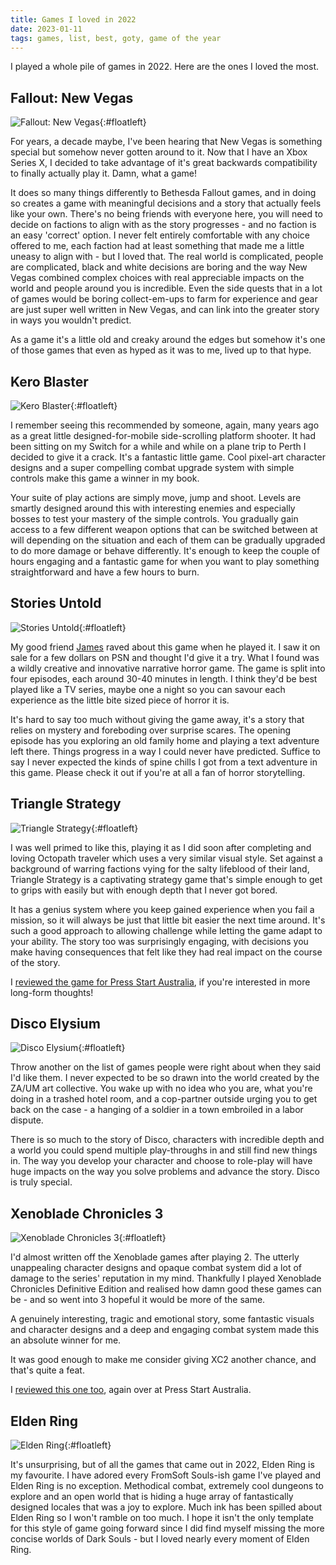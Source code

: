 ```yaml
---
title: Games I loved in 2022
date: 2023-01-11
tags: games, list, best, goty, game of the year
---
```


I played a whole pile of games in 2022. Here are the ones I loved the most.

<!--more-->

## Fallout: New Vegas

![Fallout: New Vegas](/assets/images/2022games/newvegas.jpg){:#floatleft}

For years, a decade maybe, I've been hearing that New Vegas is something special but somehow never gotten around to it. Now that I have an Xbox Series X, I decided to take advantage of it's great backwards compatibility to finally actually play it. Damn, what a game!

It does so many things differently to Bethesda Fallout games, and in doing so creates a game with meaningful decisions and a story that actually feels like your own. There's no being friends with everyone here, you will need to decide on factions to align with as the story progresses - and no faction is an easy 'correct' option. I never felt entirely comfortable with any choice offered to me, each faction had at least something that made me a little uneasy to align with - but I loved that. The real world is complicated, people are complicated, black and white decisions are boring and the way New Vegas combined complex choices with real appreciable impacts on the world and people around you is incredible. Even the side quests that in a lot of games would be boring collect-em-ups to farm for experience and gear are just super well written in New Vegas, and can link into the greater story in ways you wouldn't predict. 

As a game it's a little old and creaky around the edges but somehow it's one of those games that even as hyped as it was to me, lived up to that hype. 

## Kero Blaster

![Kero Blaster](/assets/images/2022games/keroblaster.jpg){:#floatleft}

I remember seeing this recommended by someone, again, many years ago as a great little designed-for-mobile side-scrolling platform shooter. It had been sitting on my Switch for a while and while on a plane trip to Perth I decided to give it a crack. It's a fantastic little game. Cool pixel-art character designs and a super compelling combat upgrade system with simple controls make this game a winner in my book. 

Your suite of play actions are simply move, jump and shoot. Levels are smartly designed around this with interesting enemies and especially bosses to test your mastery of the simple controls. You gradually gain access to a few different weapon options that can be switched between at will depending on the situation and each of them can be gradually upgraded to do more damage or behave differently. It's enough to keep the couple of hours engaging and a fantastic game for when you want to play something straightforward and have a few hours to burn.

## Stories Untold

![Stories Untold](/assets/images/2022games/storiesuntold.jpg){:#floatleft}

My good friend [James](www.twitter.com/atJamz) raved about this game when he played it. I saw it on sale for a few dollars on PSN and thought I'd give it a try. What I found was a wildly creative and innovative narrative horror game. The game is split into four episodes, each around 30-40 minutes in length. I think they'd be best played like a TV series, maybe one a night so you can savour each experience as the little bite sized piece of horror it is.

It's hard to say too much without giving the game away, it's a story that relies on mystery and foreboding over surprise scares. The opening episode has you exploring an old family home and playing a text adventure left there. Things progress in a way I could never have predicted. Suffice to say I never expected the kinds of spine chills I got from a text adventure in this game. Please check it out if you're at all a fan of horror storytelling.

## Triangle Strategy

![Triangle Strategy](/assets/images/2022games/trianglestrategy.jpg){:#floatleft}

I was well primed to like this, playing it as I did soon after completing and loving Octopath traveler which uses a very similar visual style. Set against a background of warring factions vying for the salty lifeblood of their land, Triangle Strategy is a captivating strategy game that's simple enough to get to grips with easily but with enough depth that I never got bored. 

It has a genius system where you keep gained experience when you fail a mission, so it will always be just that little bit easier the next time around. It's such a good approach to allowing challenge while letting the game adapt to your ability. The story too was surprisingly engaging, with decisions you make having consequences that felt like they had real impact on the course of the story.

I [reviewed the game for Press Start Australia](https://press-start.com.au/reviews/nintendo-switch/2022/03/04/triangle-strategy-review-a-strategic-achievement/), if you're interested in more long-form thoughts!

## Disco Elysium

![Disco Elysium](/assets/images/2022games/discoelysium.jpg){:#floatleft}

Throw another on the list of games people were right about when they said I'd like them. I never expected to be so drawn into the world created by the ZA/UM art collective. You wake up with no idea who you are, what you're doing in a trashed hotel room, and a cop-partner outside urging you to get back on the case - a hanging of a soldier in a town embroiled in a labor dispute. 

There is so much to the story of Disco, characters with incredible depth and a world you could spend multiple play-throughs in and still find new things in. The way you  develop your character and choose to role-play will have huge impacts on the way you solve problems and advance the story. Disco is truly special.

## Xenoblade Chronicles 3

![Xenoblade Chronicles 3](/assets/images/2022games/xenobladechronicles3.jpg){:#floatleft}

I'd almost written off the Xenoblade games after playing 2. The utterly unappealing character designs and opaque combat system did a lot of damage to the series' reputation in my mind. Thankfully I played Xenoblade Chronicles Definitive Edition and realised how damn good these games can be - and so went into 3 hopeful it would be more of the same. 

A genuinely interesting, tragic and emotional story, some fantastic visuals and character designs and a deep and engaging combat system made this an absolute winner for me. 

It was good enough to make me consider giving XC2 another chance, and that's quite a feat.

I [reviewed this one too](https://press-start.com.au/reviews/nintendo-switch/2022/07/26/xenoblade-chronicles-3-review-a-darker-expansive-adventure/), again over at Press Start Australia.

## Elden Ring

![Elden Ring](/assets/images/2022games/eldenring.jpg){:#floatleft}

It's unsurprising, but of all the games that came out in 2022, Elden Ring is my favourite. I have adored every FromSoft Souls-ish game I've played and Elden Ring is no exception. Methodical combat, extremely cool dungeons to explore and an open world that is hiding a huge array of fantastically designed locales that was a joy to explore. Much ink has been spilled about Elden Ring so I won't ramble on too much. I hope it isn't the only template for this style of game going forward since I did find myself missing the more concise worlds of Dark Souls - but I loved nearly every moment of Elden Ring.